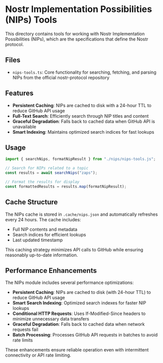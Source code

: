 # Nostr Implementation Possibilities (NIPs) Tools

This directory contains tools for working with Nostr Implementation Possibilities (NIPs), which are the specifications that define the Nostr protocol.

## Files

- `nips-tools.ts`: Core functionality for searching, fetching, and parsing NIPs from the official nostr-protocol repository

## Features

- **Persistent Caching**: NIPs are cached to disk with a 24-hour TTL to reduce GitHub API usage
- **Full-Text Search**: Efficiently search through NIP titles and content
- **Graceful Degradation**: Falls back to cached data when GitHub API is unavailable
- **Smart Indexing**: Maintains optimized search indices for fast lookups

## Usage

```typescript
import { searchNips, formatNipResult } from "./nips/nips-tools.js";

// Search for NIPs related to a topic
const results = await searchNips("zaps");

// Format the results for display
const formattedResults = results.map(formatNipResult);
```

## Cache Structure

The NIPs cache is stored in `.cache/nips.json` and automatically refreshes every 24 hours. The cache includes:

- Full NIP contents and metadata
- Search indices for efficient lookups
- Last updated timestamp

This caching strategy minimizes API calls to GitHub while ensuring reasonably up-to-date information.

## Performance Enhancements

The NIPs module includes several performance optimizations:

- **Persistent Caching**: NIPs are cached to disk (with 24-hour TTL) to reduce GitHub API usage
- **Smart Search Indexing**: Optimized search indexes for faster NIP lookups
- **Conditional HTTP Requests**: Uses If-Modified-Since headers to minimize unnecessary data transfers
- **Graceful Degradation**: Falls back to cached data when network requests fail
- **Batch Processing**: Processes GitHub API requests in batches to avoid rate limits

These enhancements ensure reliable operation even with intermittent connectivity or API rate limiting. 